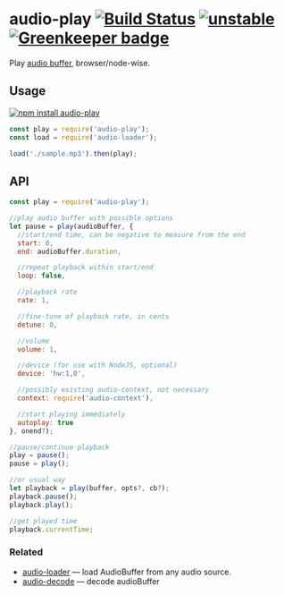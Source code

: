 # audio-play [![Build Status](https://travis-ci.org/audiojs/audio-play.svg?branch=master)](https://travis-ci.org/audiojs/audio-play) [![unstable](https://img.shields.io/badge/stability-unstable-green.svg)](http://github.com/badges/stability-badges) [![Greenkeeper badge](https://badges.greenkeeper.io/audiojs/audio-play.svg)](https://greenkeeper.io/)

Play [audio buffer](https://github.com/audiojs/audio-buffer), browser/node-wise.

## Usage

[![npm install audio-play](https://nodei.co/npm/audio-play.png?mini=true)](https://npmjs.org/package/audio-play/)

```js
const play = require('audio-play');
const load = require('audio-loader');

load('./sample.mp3').then(play);
```

## API

```js
const play = require('audio-play');

//play audio buffer with possible options
let pause = play(audioBuffer, {
  //start/end time, can be negative to measure from the end
  start: 0,
  end: audioBuffer.duration,

  //repeat playback within start/end
  loop: false,

  //playback rate
  rate: 1,

  //fine-tune of playback rate, in cents
  detune: 0,

  //volume
  volume: 1,

  //device (for use with NodeJS, optional)
  device: 'hw:1,0',

  //possibly existing audio-context, not necessary
  context: require('audio-context'),

  //start playing immediately
  autoplay: true
}, onend?);

//pause/continue playback
play = pause();
pause = play();

//or usual way
let playback = play(buffer, opts?, cb?);
playback.pause();
playback.play();

//get played time
playback.currentTime;
```

### Related

* [audio-loader](https://github.com/audiojs/audio-loader) — load AudioBuffer from any audio source.
* [audio-decode](https://github.com/audiojs/audio-decode) — decode audioBuffer
